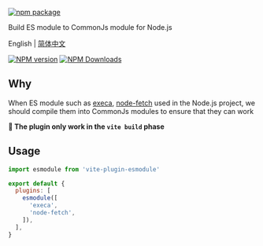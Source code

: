 [![npm package](https://nodei.co/npm/vite-plugin-esmodule.png?downloads=true&downloadRank=true&stars=true)](https://www.npmjs.com/package/vite-plugin-esmodule)

Build ES module to CommonJs module for Node.js

English | [简体中文](https://github.com/caoxiemeihao/vite-plugins/tree/main/packages/esmodule/README.zh-CN.md)

[![NPM version](https://img.shields.io/npm/v/vite-plugin-esmodule.svg?style=flat)](https://npmjs.org/package/vite-plugin-esmodule)
[![NPM Downloads](https://img.shields.io/npm/dm/vite-plugin-esmodule.svg?style=flat)](https://npmjs.org/package/vite-plugin-esmodule)

## Why

When ES module such as [execa](https://www.npmjs.com/package/execa), [node-fetch](https://www.npmjs.com/package/node-fetch) used in the Node.js project, we should compile them into CommonJs modules to ensure that they can work

**📢 The plugin only work in the  `vite build` phase**

## Usage

```js
import esmodule from 'vite-plugin-esmodule'

export default {
  plugins: [
    esmodule([
      'execa',
      'node-fetch',
    ]),
  ],
}
```
